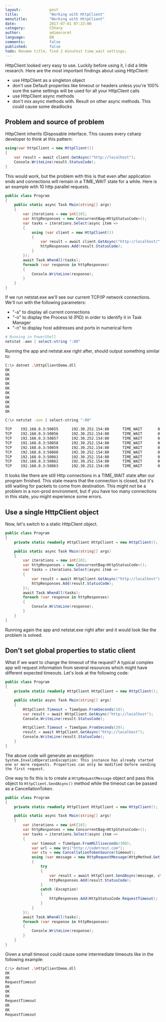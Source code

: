 ```yaml
---
layout:             post
title:              "Working with HttpClient"
menutitle:          "Working with HttpClient"
date:               2017-07-01 07:23:00
category:           CSharp
author:             adimoraret
language:           EN
comments:           false
published:          false
todo: Rename title, find 2 minutest time_wait settings;
---
```

HttpClient looked very easy to use. Luckily before using it, I did a little research. Here are the most important findings about using HttpClient:
* use HttpClient as a singleton object
* don't use Default properties like timeout or headers unless you're 100% sure the same settings will be used for all your HttpClient calls
* use HttpClient async methods
* don't mix async methods with. Result on other async methods. This could cause some deadlocks

## Problem and source of problem ##
HttpClient inherits IDisposable interface. This causes every csharp developer to think at this pattern:

```csharp
using(var httpClient = new HttpClient()) 
{
    var result = await client.GetAsync("http://localhost");
    Console.WriteLine(result.StatusCode);
}
```
This would work, but the problem with this is that even after application ends and connections will remain in a TIME_WAIT state for a while. 
Here is an example with 10 http parallel requests.
```csharp
public class Program
{
    public static async Task Main(string[] args)
    {
        var iterations = new int[10];
        var httpResponses = new ConcurrentBag<HttpStatusCode>();
        var tasks = iterations.Select(async item =>
        {
            using (var client = new HttpClient())
            {
                var result = await client.GetAsync("http://localhost/");
                httpResponses.Add(result.StatusCode);
            }
        });
        await Task.WhenAll(tasks);
        foreach (var response in httpResponses)
        {
            Console.WriteLine(response);
        }
    }
}
```
If we run netstat.exe we'll see our current TCP/IP network connections. We'll run with the following parameters:
* "-a" to display all current connections
* "-o" to display the Process Id (PID) in order to identify it in Task Manager
* "-n" to display host addresses and ports in numerical form

```powershell
# Running in PowerShell
netstat -aon | select-string ":80"
```
Running the app and netstat.exe right after, should output something similar to:
```bash
C:\> dotnet .\HttpClientDemo.dll
OK 
OK 
OK 
OK 
OK 
OK 
OK 
OK 
OK 
OK 

C:\> netstat -aon | select-string ":80"

TCP    192.168.0.3:50855      192.30.252.154:80      TIME_WAIT       0
TCP    192.168.0.3:50856      192.30.252.154:80      TIME_WAIT       0
TCP    192.168.0.3:50857      192.30.252.154:80      TIME_WAIT       0
TCP    192.168.0.3:50858      192.30.252.154:80      TIME_WAIT       0
TCP    192.168.0.3:50859      192.30.252.154:80      TIME_WAIT       0
TCP    192.168.0.3:50860      192.30.252.154:80      TIME_WAIT       0
TCP    192.168.0.3:50861      192.30.252.154:80      TIME_WAIT       0
TCP    192.168.0.3:50862      192.30.252.154:80      TIME_WAIT       0
TCP    192.168.0.3:50863      192.30.252.154:80      TIME_WAIT       0
```

It looks like there are still Http connections in a TIME_WAIT state after our program finished. This state means that the connection is closed, but it's still waiting for  packets to come from destination. This might not be a problem in a non-prod environment, but if you have too many connections in this state, you might experience some errors.

## Use a single HttpClient object ##
Now, let's switch to a static HttpClient object.
```csharp
public class Program
{
    private static readonly HttpClient HttpClient = new HttpClient();

    public static async Task Main(string[] args)
    {
        var iterations = new int[10];
        var httpResponses = new ConcurrentBag<HttpStatusCode>();
        var tasks = iterations.Select(async item =>
        {
            var result = await HttpClient.GetAsync("http://localhost");
            httpResponses.Add(result.StatusCode);
        });
        await Task.WhenAll(tasks);
        foreach (var response in httpResponses)
        {
            Console.WriteLine(response);
        }
    }
}
```
Running again the app and netstat.exe right after and it would look like the problem is solved.

## Don't set global properties to static client ##

What if we want to change the timeout of the request? A typical complex app will request information from several resources which might have different expected timeouts. Let's look at the following code:
```csharp
public class Program
{
    private static readonly HttpClient HttpClient = new HttpClient();

    public static async Task Main(string[] args)
    {
        HttpClient.Timeout = TimeSpan.FromSeconds(10);
        var result = await HttpClient.GetAsync("http://localhost");
        Console.WriteLine(result.StatusCode);

        HttpClient.Timeout = TimeSpan.FromSeconds(20);
        result = await HttpClient.GetAsync("http://localhost");
        Console.WriteLine(result.StatusCode);
    }
}
 ```
The above code will generate an exception: `System.InvalidOperationException: This instance has already started one or more requests. Properties can only be modified before sending the first request.`

One way to fix this is to create a `HttpRequestMessage` object and pass this object to `HttpClient.SendAsync()` method while the timeout can be passed as a CancellationToken.
```csharp
public class Program
{
    private static readonly HttpClient HttpClient = new HttpClient();

    public static async Task Main(string[] args)
    {
        var iterations = new int[10];
        var httpResponses = new ConcurrentBag<HttpStatusCode>();
        var tasks = iterations.Select(async item =>
        {
            var timeout = TimeSpan.FromMilliseconds(300);
            var url = new Uri("http://codetrest.com");
            var cts = new CancellationTokenSource(timeout);
            using (var message = new HttpRequestMessage(HttpMethod.Get, url))
            {
                try
                {
                    var result = await HttpClient.SendAsync(message, cts.Token);
                    httpResponses.Add(result.StatusCode);
                }
                catch (Exception)
                {
                    httpResponses.Add(HttpStatusCode.RequestTimeout);
                }
            }
        });
        await Task.WhenAll(tasks);
        foreach (var response in httpResponses)
        {
            Console.WriteLine(response);
        }
    }
}
```
Given a small timeout could cause some intermediate timeouts like in the following example:
```bash
C:\> dotnet .\HttpClientDemo.dll
OK
OK
RequestTimeout
OK
OK
OK
RequestTimeout
OK
OK
RequestTimeout
```

